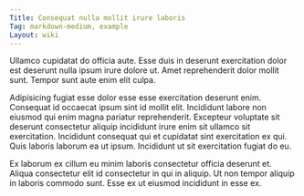 ```yaml
---
Title: Consequat nulla mollit irure laboris
Tag: markdown-medium, example
Layout: wiki
---
```

Ullamco cupidatat do officia aute. Esse duis in deserunt exercitation dolor est deserunt nulla ipsum irure dolore ut. Amet reprehenderit dolor mollit sunt. Tempor sunt aute enim elit culpa.

Adipisicing fugiat esse dolor esse esse exercitation deserunt enim. Consequat id occaecat ipsum sint id mollit elit. Incididunt labore non eiusmod qui enim magna pariatur reprehenderit. Excepteur voluptate sit deserunt consectetur aliquip incididunt irure enim sit ullamco sit exercitation. Incididunt consequat qui et cupidatat sint exercitation ex qui. Quis laboris laborum ea ut ipsum. Incididunt ut sit exercitation fugiat do eu.

Ex laborum ex cillum eu minim laboris consectetur officia deserunt et. Aliqua consectetur elit id consectetur in qui in aliquip. Ut non tempor aliquip in laboris commodo sunt. Esse ex ut eiusmod incididunt in esse ex.